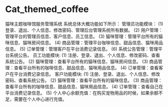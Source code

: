# Cat_themed_coffee
猫咪主题咖啡馆服务管理系统
系统总体大概功能如下所示：
管理员功能模块： 
(1) 登录、退出、个人信息、修改密码、管理后台管理系统所有数据。 
(2) 用户管理：管理平台的管理员信息、客户信息、员工信息。
(3) 猫咪管理：管理平台所有的猫咪信息、猫咪房间信息。
(4) 商品管理：管理平台咖啡信息、甜品信息、猫咪用品信息。
(5) 订单管理：管理客户在平台消费记录信息。 
(6) 系统公告管理：管理平台系统公告。
员工功能模块: 
(1) 注册、登录、退出、个人信息、修改密码、查看系统公告。 
(2) 猫咪管理：查看平台所有的猫咪信息、猫咪房间信息。
(3) 商品管理：查看平台所有的咖啡信息、甜品信息、猫咪用品信息。
(4) 订单管理：查看客户在平台消费记录信息。
客户功能模块: 
(1) 注册、登录、退出、个人信息、修改密码、查看系统公告。
(2) 猫咪管理：查看平台所有的猫咪信息。
(3) 商品管理：查看平台所有的咖啡信息、甜品信息、猫咪用品信息。
(4) 订单管理：查看自己在平台消费记录信息。
(5) 个人中心余额充值：在购买宠物用品的时候，如果余额不足，需要在个人中心进行充值。

